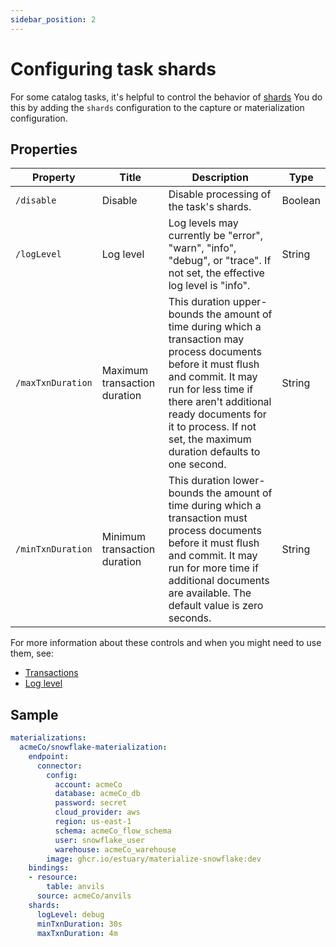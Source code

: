 ```yaml
---
sidebar_position: 2
---
```

# Configuring task shards

For some catalog tasks, it's helpful to control the behavior of [shards](../concepts/advanced/shards.md)
You do this by adding the `shards` configuration to the capture or materialization configuration.

## Properties

| Property | Title | Description | Type |
|---|---|---|---|
| `/disable` | Disable | Disable processing of the task's shards. | Boolean |
| `/logLevel` | Log level | Log levels may currently be \"error\", \"warn\", \"info\", \"debug\", or \"trace\". If not set, the effective log level is \"info\". | String |
| `/maxTxnDuration` | Maximum transaction duration | This duration upper-bounds the amount of time during which a transaction may process documents before it must flush and commit. It may run for less time if there aren't additional ready documents for it to process. If not set, the maximum duration defaults to one second. | String |
| `/minTxnDuration` | Minimum transaction duration | This duration lower-bounds the amount of time during which a transaction must process documents before it must flush and commit. It may run for more time if additional documents are available. The default value is zero seconds. | String |

For more information about these controls and when you might need to use them, see:

* [Transactions](../concepts/advanced/shards.md#transactions)
* [Log level](../concepts/advanced/logs-stats.md#log-level)

## Sample

```yaml
materializations:
  acmeCo/snowflake-materialization:
    endpoint:
      connector:
        config:
          account: acmeCo
          database: acmeCo_db
          password: secret
          cloud_provider: aws
          region: us-east-1
          schema: acmeCo_flow_schema
          user: snowflake_user
          warehouse: acmeCo_warehouse
        image: ghcr.io/estuary/materialize-snowflake:dev
    bindings:
    - resource:
        table: anvils
      source: acmeCo/anvils
    shards:
      logLevel: debug
      minTxnDuration: 30s
      maxTxnDuration: 4m
```
